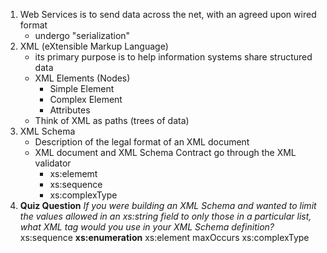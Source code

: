1. Web Services is to send data across the net, with an agreed upon wired format
   - undergo "serialization"
2. XML (eXtensible Markup Language)
   - its primary purpose is to help information systems share structured data
   - XML Elements (Nodes)
     - Simple Element
     - Complex Element
     - Attributes
   - Think of XML as paths (trees of data)
3. XML Schema
   - Description of the legal format of an XML document
   - XML document and XML Schema Contract go through the XML validator
     - xs:elememt
     - xs:sequence
     - xs:complexType
4. **Quiz Question**
*If you were building an XML Schema and wanted to limit the values allowed in an xs:string field to only those in a particular list, what XML tag would you use in your XML Schema definition?*
 xs:sequence
 **xs:enumeration**
 xs:element
 maxOccurs
 xs:complexType
